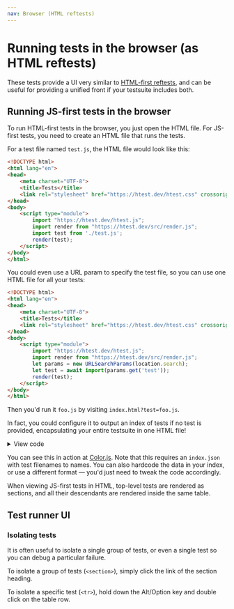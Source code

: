 ```yaml
---
nav: Browser (HTML reftests)
---
```


# Running tests in the browser (as HTML reftests)

These tests provide a UI very similar to [HTML-first reftests](../../define/html/), and can be useful
for providing a unified front if your testsuite includes both.

## Running JS-first tests in the browser

To run HTML-first tests in the browser, you just open the HTML file.
For JS-first tests, you need to create an HTML file that runs the tests.

For a test file named `test.js`, the HTML file would look like this:

```html
<!DOCTYPE html>
<html lang="en">
<head>
	<meta charset="UTF-8">
	<title>Tests</title>
	<link rel="stylesheet" href="https://htest.dev/htest.css" crossorigin />
</head>
<body>
	<script type="module">
		import "https://htest.dev/htest.js";
		import render from "https://htest.dev/src/render.js";
		import test from './test.js';
		render(test);
	</script>
</body>
</html>
```

You could even use a URL param to specify the test file, so you can use one HTML file for all your tests:

```html
<!DOCTYPE html>
<html lang="en">
<head>
	<meta charset="UTF-8">
	<title>Tests</title>
	<link rel="stylesheet" href="https://htest.dev/htest.css" crossorigin />
</head>
<body>
	<script type="module">
		import "https://htest.dev/htest.js";
		import render from "https://htest.dev/src/render.js";
		let params = new URLSearchParams(location.search);
		let test = await import(params.get('test'));
		render(test);
	</script>
</body>
</html>
```

Then you'd run it `foo.js` by visiting `index.html?test=foo.js`.

In fact, you could configure it to output an index of tests if no test is provided, encapsulating your entire testsuite in one HTML file!

<details>
<summary>View code</summary>

```html
<!DOCTYPE html>
<html lang="en">
<head>
	<meta charset="UTF-8">
	<title>Tests</title>
	<link rel="stylesheet" href="https://htest.dev/htest.css" crossorigin />
	<script src="https://htest.dev/htest.js" type="module" crossorigin></script>
	<script>
		let params = new URLSearchParams(location.search);
		let test_url = params.get('test');

		if (test_url) {
			let test_url_ext = test_url.match(/\.(\w+)$/)?.[1];

			if (!test_url_ext) {
				test_url += '.js';
			}

			if (/^\w+\.\w+$/.test(test_url)) {
				test_url = `./${test_url}`;
			}

			Promise.all([
				import("https://htest.dev/src/render.js").then(m => m.default),
				import(test_url).then(m => m.default),
			]).then(([render, test]) => render(test));
		}
		else if (parent === self) {
			document.documentElement.classList.add('index');

			// Index of all tests
			fetch('./index.json').then(r => r.json()).then(index => {
				index = Object.entries(index).map(([id, name]) => ({ id, name }));

				document.body.innerHTML = `
				<section>
					<h1>Tests</h1>

					<ul id="tests">
						${index.map(test => `
							<li>
								<a href="?test=${test.id}">${test.name}</a>
							</li>
						`).join('\n')}
					</ul>
				</section>
				`;
			});
		}
	</script>
</head>
<body>
</body>
</html>
```

</details>

You can see this in action at [Color.js](https://colorjs.io/test/).
Note that this requires an `index.json` with test filenames to names. You can also hardcode the data in your index, or use a different format — you'd just need to tweak the code accordingly.

<div class=note>

When viewing JS-first tests in HTML, top-level tests are rendered as sections, and all their descendants are rendered inside the same table.

</div>

## Test runner UI

### Isolating tests

It is often useful to isolate a single group of tests, or even a single test so you can debug a particular failure.

To isolate a group of tests (`<section>`), simply click the link of the section heading.

To isolate a specific test (`<tr>`), hold down the Alt/Option key and double click on the table row.